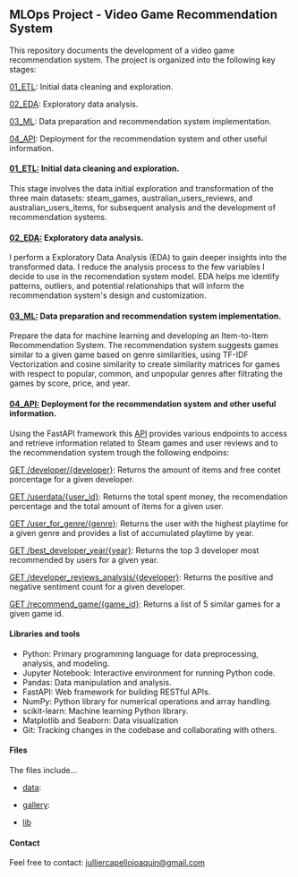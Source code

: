 ## MLOps Project - Video Game Recommendation System

This repository documents the development of a video game recommendation system. The project is organized into the following key stages:

[01_ETL](01_ETL.ipynb): Initial data cleaning and exploration.

[02_EDA](02_EDA.ipynb): Exploratory data analysis.

[03_ML](03_ML.ipynb): Data preparation and recommendation system implementation.

[04_API](04_API.ipynb): Deployment for the recommendation system and other useful information.


#### [01_ETL:](01_ETL.ipynb) Initial data cleaning and exploration.

This stage involves the data initial exploration and transformation of the three main datasets:
steam_games, australian_users_reviews, and australian_users_items, for subsequent analysis and the development of recommendation systems.


#### [02_EDA:](02_EDA.ipynb) Exploratory data analysis.

I perform a Exploratory Data Analysis (EDA) to gain deeper insights into the transformed data. I reduce the analysis process to the few variables I decide to use in the recomendation system model. EDA helps me identify patterns, outliers, and potential relationships that will inform the recommendation system's design and customization.


#### [03_ML:](03_ML.ipynb) Data preparation and recommendation system implementation.

Prepare the data for machine learning and developing an Item-to-Item Recommendation System.
The recommendation system suggests games similar to a given game based on genre similarities, using TF-IDF Vectorization and cosine similarity to create similarity matrices for games with respect to popular, common, and unpopular genres after filtrating the games by score, price, and year.


#### [04_API:](04_API.ipynb) Deployment for the recommendation system and other useful information.

Using the FastAPI framework this [API](https://pi-ml-ops-iviw.onrender.com/) provides various endpoints to access and retrieve information related to Steam games and user reviews and to the recommendation system trough the following endpoins:

[GET /developer/{developer}](https://pi-ml-ops-iviw.onrender.com/developer/Valve): Returns the amount of items and free contet porcentage for a given developer.

[GET /userdata/{user_id}](https://pi-ml-ops-iviw.onrender.com/userdata/76561197970982479): Returns the total spent money, the recomendation percentage and the total amount of items for a given user.

[GET /user_for_genre/{genre}](https://pi-ml-ops-iviw.onrender.com/user_for_genre/Action): Returns the user with the highest playtime for a given genre and provides a list of accumulated playtime by year.

[GET /best_developer_year/{year}](https://pi-ml-ops-iviw.onrender.com/best_developer_year/2013): Returns the top 3 developer most recommended by users for a given year.

[GET /developer_reviews_analysis/{developer}](https://pi-ml-ops-iviw.onrender.com/developer_reviews_analysis/Ubisoft): Returns the positive and negative sentiment count for a given developer.

[GET /recommend_game/{game_id}](https://pi-ml-ops-iviw.onrender.com/recommend_game/10): Returns a list of 5 similar games for a given game id.


#### Libraries and tools

- Python: Primary programming language for data preprocessing, analysis, and modeling.
- Jupyter Notebook: Interactive environment for running Python code.
- Pandas: Data manipulation and analysis.
- FastAPI: Web framework for building RESTful APIs.
- NumPy: Python library for numerical operations and array handling.
- scikit-learn: Machine learning Python library.
- Matplotlib and Seaborn: Data visualization
- Git: Tracking changes in the codebase and collaborating with others.


#### Files
    
The files include...

- [data](data/): 

- [gallery](gallery/):

- [lib](lib/:)


#### Contact

Feel free to contact: julliercapellojoaquin@gmail.com
